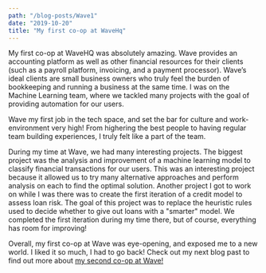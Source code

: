 ```yaml
---
path: "/blog-posts/Wave1"
date: "2019-10-20"
title: "My first co-op at WaveHq"
---
```


My first co-op at WaveHQ was absolutely amazing. Wave provides an accounting platform as well as other financial resources for their clients (such as a payroll platform, invoicing, and a payment processor). Wave’s ideal clients are small business owners who truly feel the burden of bookkeeping and running a business at the same time. I was on the Machine Learning team, where we tackled many projects with the goal of providing automation for our users. 

Wave my first job in the tech space, and set the bar for culture and work-environment very high! From highering the best people to having regular team building experiences, I truly felt like a part of the team. 

During my time at Wave, we had many interesting projects. The biggest project was the analysis and improvement of a machine learning model to classify financial transactions for our users. This was an interesting project because it allowed us to try many alternative approaches and perform analysis on each to find the optimal solution. Another project I got to work on while I was there was to create the first iteration of a credit model to assess loan risk. The goal of this project was to replace the heuristic rules used to decide whether to give out loans with a "smarter" model. We completed the first iteration during my time there, but of course, everything has room for improving! 

Overall, my first co-op at Wave was eye-opening, and exposed me to a new world. I liked it so much, I had to go back! Check out my next blog past to find out more about <a href="../Wave2">my second co-op at Wave!</a>

